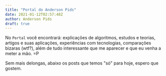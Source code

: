 ```yaml
---
title: "Portal do Anderson Pids"
date: 2021-01-12T02:57:48Z
author: Anderson Pids
draft: true
---
```


No `Portal` você encontrará: explicações de algoritmos, estudos e teorias, artigos e suas aplicações, experiências com tecnologias, comparações bizaras (wtf?), além de tudo interessante que me aparecer e que eu venha a meter a mão. =P 

Sem mais delongas, abaixo os posts que temos "só" para hoje, espero que gostem.
